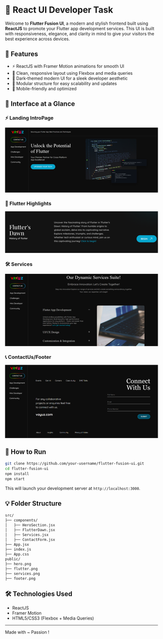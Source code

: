 
# 🚀 React UI Developer Task

Welcome to **Flutter Fusion UI**, a modern and stylish frontend built using **ReactJS** to promote your Flutter app development services. This UI is built with responsiveness, elegance, and clarity in mind to give your visitors the best experience across devices.

## 🎯 Features

- ⚡️ ReactJS with Framer Motion animations for smooth UI
- 💅 Clean, responsive layout using Flexbox and media queries
- 🎨 Dark-themed modern UI for a sleek developer aesthetic
- 🧩 Modular structure for easy scalability and updates
- 📱 Mobile-friendly and optimized

## 📸 Interface at a Glance

### ⚡️ Landing IntroPage
![Hero Section](./public/herosection.png)

### 💙 Flutter Highlights
![Flutter Dawn](./public/flutter.png)

### 🛠️ Services
![Services](./public/services.png)

### 📞 ContactUs/Footer
![Footer](./public/footer.png)

## 🧪 How to Run

```bash
git clone https://github.com/your-username/flutter-fusion-ui.git
cd flutter-fusion-ui
npm install
npm start
```

This will launch your development server at `http://localhost:3000`.

## 💡 Folder Structure

```
src/
├── components/
│   ├── HeroSection.jsx
│   ├── FlutterDawn.jsx
│   ├── Services.jsx
│   ├── ContactForm.jsx
├── App.jsx
├── index.js
├── App.css
public/
├── hero.png
├── flutter.png
├── services.png
├── footer.png
```

## 🛠️ Technologies Used

- ReactJS
- Framer Motion
- HTML5/CSS3 (Flexbox + Media Queries)

---

Made with ~ Passion !
